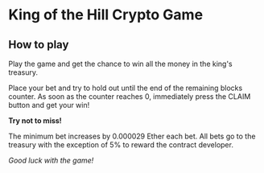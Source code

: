 # King of the Hill Crypto Game

## How to play

Play the game and get the chance to win all the money in the king's treasury.

Place your bet and try to hold out until the end of the remaining blocks counter.
As soon as the counter reaches 0, immediately press the CLAIM button and get your win!

**Try not to miss!**

The minimum bet increases by 0.000029 Ether each bet. All bets go to the treasury with the exception of 5% to reward the contract developer.

*Good luck with the game!*